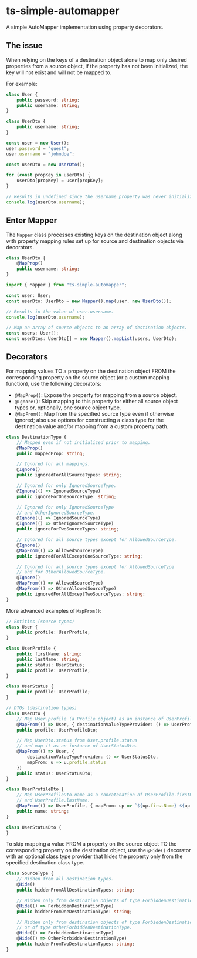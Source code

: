 # ts-simple-automapper
A simple AutoMapper implementation using property decorators.

## The issue
When relying on the keys of a destination object alone to map only desired properties from a source object, if the property has not been initialized, the key will not exist and will not be mapped to.

For example:

```ts
class User {
    public password: string;
    public username: string;
}

class UserDto {
    public username: string;
}

const user = new User();
user.password = "guest";
user.username = "johndoe";

const userDto = new UserDto();

for (const propKey in userDto) {
    userDto[propKey] = user[propKey];
}

// Results in undefined since the username property was never initialized on the userDto object.
console.log(userDto.username);
```

## Enter Mapper
The `Mapper` class processes existing keys on the destination object along with property mapping rules set up for source and destination objects via decorators.

```ts
class UserDto {
    @MapProp()
    public username: string;
}

import { Mapper } from "ts-simple-automapper";

const user: User;
const userDto: UserDto = new Mapper().map(user, new UserDto());

// Results in the value of user.username.
console.log(userDto.username);

// Map an array of source objects to an array of destination objects.
const users: User[];
const userDtos: UserDto[] = new Mapper().mapList(users, UserDto);
```

## Decorators
For mapping values TO a property on the destination object FROM the corresponding property on the source object (or a custom mapping function), use the following decorators:

* `@MapProp()`: Expose the property for mapping from a source object.
* `@Ignore()`: Skip mapping to this property for either all source object types or, optionally, one source object type.
* `@MapFrom()`: Map from the specified source type even if otherwise ignored; also use options for constructing a class type for the destination value and/or mapping from a custom property path.

```ts
class DestinationType {
    // Mapped even if not initialized prior to mapping.
    @MapProp()
    public mappedProp: string;

    // Ignored for all mappings.
    @Ignore()
    public ignoredForAllSourceTypes: string;

    // Ignored for only IgnoredSourceType.
    @Ignore(() => IgnoredSourceType)
    public ignoreForOneSourceType: string;

    // Ignored for only IgnoredSourceType
    // and OtherIgnoredSourceType.
    @Ignore(() => IgnoredSourceType)
    @Ignore(() => OtherIgnoredSourceType)
    public ignoreForTwoSourceTypes: string;

    // Ignored for all source types except for AllowedSourceType.
    @Ignore()
    @MapFrom(() => AllowedSourceType)
    public ignoredForAllExceptOneSourceType: string;

    // Ignored for all source types except for AllowedSourceType
    // and for OtherAllowedSourceType.
    @Ignore()
    @MapFrom(() => AllowedSourceType)
    @MapFrom(() => OtherAllowedSourceType)
    public ignoredForAllExceptTwoSourceTypes: string;
}
```

More advanced examples of `MapFrom()`:

```ts
// Entities (source types)
class User {
    public profile: UserProfile;
}

class UserProfile {
    public firstName: string;
    public lastName: string;
    public status: UserStatus;
    public profile: UserProfile;
}

class UserStatus {
    public profile: UserProfile;
}

// DTOs (destination types)
class UserDto {
    // Map User.profile (a Profile object) as an instance of UserProfileDto.
    @MapFrom(() => User, { destinationValueTypeProvider: () => UserProfileDto })
    public profile: UserProfileDto;

    // Map UserDto.status from User.profile.status
    // and map it as an instance of UserStatusDto.
    @MapFrom(() => User, {
        destinationValueTypeProvider: () => UserStatusDto,
        mapFrom: u => u.profile.status
    })
    public status: UserStatusDto;
}

class UserProfileDto {
    // Map UserProfileDto.name as a concatenation of UserProfile.firstName
    // and UserProfile.lastName.
    @MapFrom(() => UserProfile, { mapFrom: up => `${up.firstName} ${up.lastName}` })
    public name: string;
}

class UserStatusDto {
}
```

To skip mapping a value FROM a property on the source object TO the corresponding property on the destination object, use the `@Hide()` decorator with an optional class type provider that hides the property only from the specified destination class type.

```ts
class SourceType {
    // Hidden from all destination types.
    @Hide()
    public hiddenFromAllDestinationTypes: string;

    // Hidden only from destination objects of type ForbiddenDestinationType.
    @Hide(() => ForbiddenDestinationType)
    public hiddenFromOneDestinationType: string;

    // Hidden only from destination objects of type ForbiddenDestinationType
    // or of type OtherForbiddenDestinationType.
    @Hide(() => ForbiddenDestinationType)
    @Hide(() => OtherForbiddenDestinationType)
    public hiddenFromTwoDestinationTypes: string;
}
```